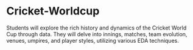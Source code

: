 # Cricket-Worldcup
Students will explore the rich history and dynamics of the Cricket World Cup through data. They will delve into innings, matches, team evolution, venues, umpires, and player styles, utilizing various EDA techniques.
